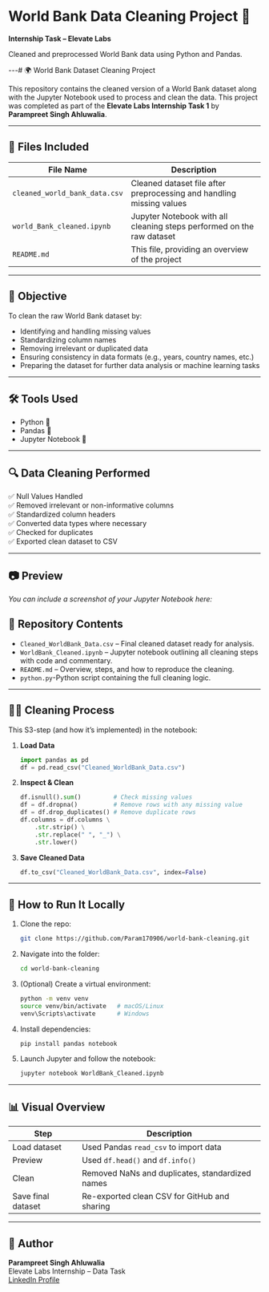 # World Bank Data Cleaning Project 🧹

**Internship Task – Elevate Labs**

Cleaned and preprocessed World Bank data using Python and Pandas.

---# 🌍 World Bank Dataset Cleaning Project

This repository contains the cleaned version of a World Bank dataset along with the Jupyter Notebook used to process and clean the data. This project was completed as part of the **Elevate Labs Internship Task 1** by **Parampreet Singh Ahluwalia**.

---

## 📂 Files Included

| File Name | Description |
|-----------|-------------|
| `cleaned_world_bank_data.csv` | Cleaned dataset file after preprocessing and handling missing values |
| `world_Bank_cleaned.ipynb` | Jupyter Notebook with all cleaning steps performed on the raw dataset |
| `README.md` | This file, providing an overview of the project |

---

## 🧠 Objective

To clean the raw World Bank dataset by:

- Identifying and handling missing values
- Standardizing column names
- Removing irrelevant or duplicated data
- Ensuring consistency in data formats (e.g., years, country names, etc.)
- Preparing the dataset for further data analysis or machine learning tasks

---

## 🛠️ Tools Used

- Python 🐍
- Pandas 🐼
- Jupyter Notebook 📓

---

## 🔍 Data Cleaning Performed

✅ Null Values Handled  
✅ Removed irrelevant or non-informative columns  
✅ Standardized column headers  
✅ Converted data types where necessary  
✅ Checked for duplicates  
✅ Exported clean dataset to CSV

---

## 📷 Preview

*You can include a screenshot of your Jupyter Notebook here:*



## 📁 Repository Contents

- `Cleaned_WorldBank_Data.csv` – Final cleaned dataset ready for analysis.  
- `WorldBank_Cleaned.ipynb` – Jupyter notebook outlining all cleaning steps with code and commentary.  
- `README.md` – Overview, steps, and how to reproduce the cleaning.
- `python.py`-Python script containing the full cleaning logic.

---

## 🧑‍💻 Cleaning Process

This S3-step (and how it’s implemented) in the notebook:

1. **Load Data**
    ```python
    import pandas as pd
    df = pd.read_csv("Cleaned_WorldBank_Data.csv")
    ```

2. **Inspect & Clean**
    ```python
    df.isnull().sum()         # Check missing values
    df = df.dropna()          # Remove rows with any missing value
    df = df.drop_duplicates() # Remove duplicate rows
    df.columns = df.columns \
        .str.strip() \
        .str.replace(" ", "_") \
        .str.lower()
    ```

3. **Save Cleaned Data**
    ```python
    df.to_csv("Cleaned_WorldBank_Data.csv", index=False)
    ```

---

## 🚀 How to Run It Locally

1. Clone the repo:
    ```bash
    git clone https://github.com/Param170906/world-bank-cleaning.git
    ```
2. Navigate into the folder:
    ```bash
    cd world-bank-cleaning
    ```
3. (Optional) Create a virtual environment:
    ```bash
    python -m venv venv
    source venv/bin/activate   # macOS/Linux
    venv\Scripts\activate      # Windows
    ```
4. Install dependencies:
    ```bash
    pip install pandas notebook
    ```
5. Launch Jupyter and follow the notebook:
    ```bash
    jupyter notebook WorldBank_Cleaned.ipynb
    ```

---

## 📊 Visual Overview

| Step                   | Description                                       |
|------------------------|---------------------------------------------------|
| Load dataset           | Used Pandas `read_csv` to import data            |
| Preview                | Used `df.head()` and `df.info()`                 |
| Clean                  | Removed NaNs and duplicates, standardized names |
| Save final dataset     | Re-exported clean CSV for GitHub and sharing     |

---

## 🤝 Author

**Parampreet Singh Ahluwalia**  
Elevate Labs Internship – Data Task  
[LinkedIn Profile](https://www.linkedin.com/in/parampreet-singh-ahluwalia-0704582b1/)
